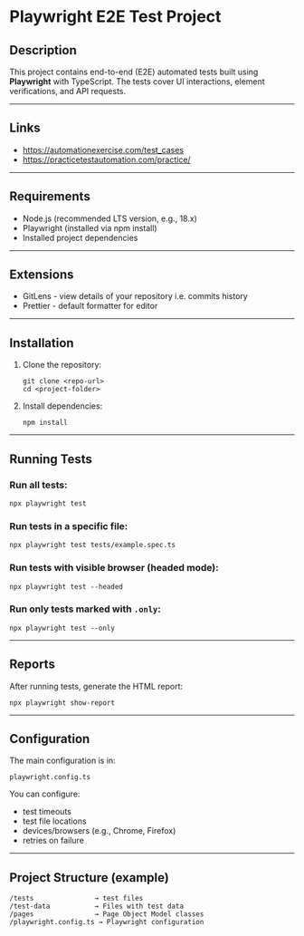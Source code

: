# Playwright E2E Test Project

## Description

This project contains end-to-end (E2E) automated tests built using **Playwright** with TypeScript. 
The tests cover UI interactions, element verifications, and API requests.

---

## Links
- https://automationexercise.com/test_cases
- https://practicetestautomation.com/practice/

---

## Requirements

* Node.js (recommended LTS version, e.g., 18.x)
* Playwright (installed via npm install)
* Installed project dependencies

---

## Extensions

- GitLens - view details of your repository i.e. commits history
- Prettier - default formatter for editor

---

## Installation

1. Clone the repository:

   ```
   git clone <repo-url>
   cd <project-folder>
   ```

2. Install dependencies:

   ```
   npm install
   ```

---

## Running Tests

### Run all tests:

```
npx playwright test
```

### Run tests in a specific file:

```
npx playwright test tests/example.spec.ts
```

### Run tests with visible browser (headed mode):

```
npx playwright test --headed
```

### Run only tests marked with `.only`:

```
npx playwright test --only
```

---

## Reports

After running tests, generate the HTML report:

```
npx playwright show-report
```

---

## Configuration

The main configuration is in:

```
playwright.config.ts
```

You can configure:

* test timeouts
* test file locations
* devices/browsers (e.g., Chrome, Firefox)
* retries on failure

---

## Project Structure (example)

```
/tests               → test files
/test-data           → Files with test data
/pages	             → Page Object Model classes
/playwright.config.ts → Playwright configuration
```